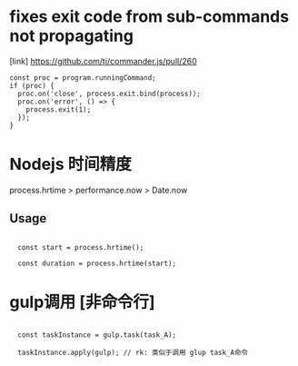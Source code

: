 # fixes exit code from sub-commands not propagating

[link] https://github.com/tj/commander.js/pull/260

```
const proc = program.runningCommand;
if (proc) {
  proc.on('close', process.exit.bind(process));
  proc.on('error', () => {
    process.exit(1);
  });
}
```

# Nodejs 时间精度

process.hrtime > performance.now > Date.now

## Usage

```

  const start = process.hrtime();

  const duration = process.hrtime(start);

```

#  gulp调用 [非命令行]

```

  const taskInstance = gulp.task(task_A);

  taskInstance.apply(gulp); // rk: 类似于调用 glup task_A命令

```